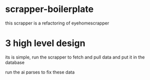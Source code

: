 # scrapper-boilerplate

this scrapper is a refactoring of eyehomescrapper

# 3 high level design

its is simple, run the scrapper to fetch and pull data and put it in the database

run the ai parses to fix these data
